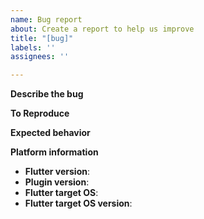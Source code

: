 ```yaml
---
name: Bug report
about: Create a report to help us improve
title: "[bug]"
labels: ''
assignees: ''

---
```


**Describe the bug**

**To Reproduce**

**Expected behavior**

**Platform information**

* **Flutter version**: <!--  flutter doctor -v -->
* **Plugin version**:
* **Flutter target OS**: <!--  Android/iOS/Windows/Mac/Web [real device/simulator] -->
* **Flutter target OS version**:
